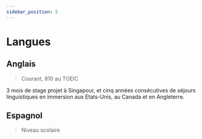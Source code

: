```yaml
---
sidebar_position: 5
---
```


# Langues

## Anglais

> Courant, 810 au TOEIC

3 mois de stage projet à Singapour, et cinq années consécutives de séjours linguistiques en immersion aux Etats-Unis, au Canada et en Angleterre.

## Espagnol

> Niveau scolaire
